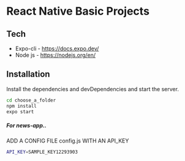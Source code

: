 # React Native Basic Projects

## Tech

- Expo-cli - https://docs.expo.dev/
- Node js - https://nodejs.org/en/ 

## Installation

Install the dependencies and devDependencies and start the server.

```sh
cd choose_a_folder
npm install
expo start
```

##### For news-app..
ADD A CONFIG FILE config.js WITH AN API_KEY

```sh
API_KEY=SAMPLE_KEY12293903
```

<!-- ## Screenshots -->

<!-- ### To Do App

![To do list](https://github.com/Shalini-2209/assignments-rn/blob/main/screenshots/instagram.png?raw=true)
 -->
